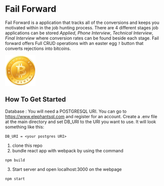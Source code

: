 # Fail Forward
Fail Forward is a application that tracks all of the conversions and keeps you motivated within in the job hunting process.
There are 4 different stages job applications can be stored *Applied*, *Phone Interview*, *Technical Interview*, *Final Interview* where conversion rates can be found beside each stage. Fail forward offers Full CRUD operations with an easter egg ```?``` button that converts rejections into bitcoins.

![](client/components/assets/cookie2.png)

## How To Get Started
Database : You will need a POSTGRESQL URI. You can go to https://www.elephantsql.com and register for an account. Create a .env file at the main directory and set DB_URI to the URI you want to use. It will look something like this:
```
DB_URI = <your postgres URI>
```

1. clone this repo
2. bundle react app with webpack by using the command
```
npm build
```
3. Start server and open localhost:3000 on the webpage
```
npm start
```
